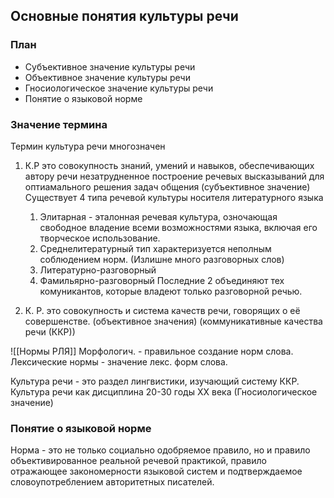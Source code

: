 ## Основные понятия культуры речи

### План
- Субъективное значение культуры речи
- Объективное значение культуры речи
- Гносиологическое значение культуры речи
- Понятие о языковой норме

### Значение термина

Термин культура речи многозначен

1. К.Р это совокупность знаний, умений и навыков, обеспечивающих автору речи незатрудненное построение речевых высказываний для оптиамального решения задач общения (субъективное значение)
	Существует 4 типа речевой культуры носителя литературного языка
	1. Элитарная - эталонная речевая культура, озночающая свободное владение всеми возможностями языка, включая его творческое использование.
	2. Среднелитературный тип характеризуется неполным соблюдением норм. (Излишне много разговорных слов)
	3. Литературно-разговорный
	4. Фамильярно-разговорный
Последние 2 объединяют тех комуникантов, которые владеют только разговорной речью.

2. К. Р. это совокупность и система качеств речи, говорящих о её совершенстве. (объективное значения) (коммуникативные качества речи (ККР))

![[Нормы РЛЯ]]
Морфологич. - правильное создание норм слова.
Лексические нормы - значение лекс. форм слова.


Культура речи - это раздел лингвистики, изучающий систему ККР. Культура речи как дисциплина 20-30 годы XX века (Гносиологическое значение)

### Понятие о языковой норме
Норма - это не только социально одобряемое правило, но и правило объективированное реальной речевой практикой, правило отражающее закономерности языковой систем и подтверждаемое словоупотреблением авторитетных писателей. 

